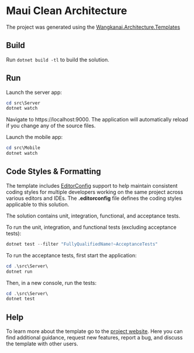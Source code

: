 # Maui Clean Architecture

The project was generated using the [Wangkanai.Architecture.Templates](https://github.com/wangkanai/architecture)

## Build

Run `dotnet build -tl` to build the solution.

## Run

Launch the server app:

```powershell
cd src\Server
dotnet watch
```

Navigate to https://localhost:9000. The application will automatically reload if you change any of the source files.

Launch the mobile app:

```powershell
cd src\Mobile
dotnet watch
```

## Code Styles & Formatting

The template includes [EditorConfig](https://editorconfig.org/) support to help maintain consistent
coding styles for multiple developers working on the same project across various editors and IDEs.
The **.editorconfig** file defines the coding styles applicable to this solution.

The solution contains unit, integration, functional, and acceptance tests.

To run the unit, integration, and functional tests (excluding acceptance tests):

```powershell
dotnet test --filter "FullyQualifiedName!~AcceptanceTests"
```

To run the acceptance tests, first start the application:

```powershell
cd .\src\Server\
dotnet run
```

Then, in a new console, run the tests:

```powershell
cd .\src\Server\
dotnet test
```

## Help

To learn more about the template go to the [project website](https://github.com/wangkanai/architecture).
Here you can find additional guidance, request new features, report a bug, and discuss the template with other users.
